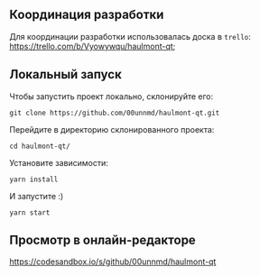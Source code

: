 ## Координация разработки

Для координации разработки использовалась доска в `trello`: https://trello.com/b/Vyowywqu/haulmont-qt;


## Локальный запуск

Чтобы запустить проект локально, склонируйте его:

`git clone https://github.com/00unnmd/haulmont-qt.git`

Перейдите в директорию склонированного проекта: 

`cd haulmont-qt/`

Установите зависимости: 

`yarn install`

И запустите :) 

`yarn start`


## Просмотр в онлайн-редакторе

https://codesandbox.io/s/github/00unnmd/haulmont-qt
